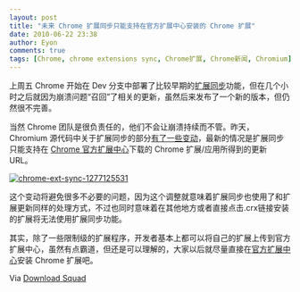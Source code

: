 ```yaml
---
layout: post
title: "未来 Chrome 扩展同步只能支持在官方扩展中心安装的 Chrome 扩展"
date: 2010-06-22 23:38
author: Eyon
comments: true
tags: [Chrome, chrome extensions sync, Chrome扩展, Chrome新闻, Chromium]
---
```

上周五 Chrome 开始在 Dev 分支中部署了比较早期的[扩展同步](http://www.chromi.org/archives/5285)功能，但在几个小时之后就因为崩溃问题“召回”了相关的更新，虽然后来发布了一个新的版本，但仍然很不完善。

当然 Chrome 团队是很负责任的，他们不会让崩溃持续而不管。昨天，Chromium 源代码中关于扩展同步的部分[有了一些变动](http://src.chromium.org/viewvc/chrome?view=rev&revision=50334)，最新的情况是扩展同步只能支持在 [Chrome 官方扩展中心](https://chrome.google.com/extensions/?hl=zh-cn)下载的 Chrome 扩展/应用所得到的更新 URL。

<a href="http://img.chromi.org/2010/06/chrome-ext-sync-1277125531.jpg">![](http://img.chromi.org/2010/06/chrome-ext-sync-1277125531-550x390.jpg "chrome-ext-sync-1277125531")</a>

这个变动将避免很多不必要的问题，因为这个调整就意味着扩展同步也使用了和扩展更新同样的处理方式，不过也同时意味着在其他地方或者直接点击.crx链接安装的扩展将无法使用扩展同步功能。

其实，除了一些限制级的扩展程序，开发者基本上都可以将自己的扩展上传到官方扩展中心，虽然有点霸道，但还是可以理解的，大家以后就尽量直接在[官方扩展中心](https://chrome.google.com/extensions/?hl=zh-cn)安装 Chrome 扩展吧。

Via [Download Squad](http://www.downloadsquad.com/2010/06/21/google-chrome-extension-sync-stability-tweaks-on-the-way/)
